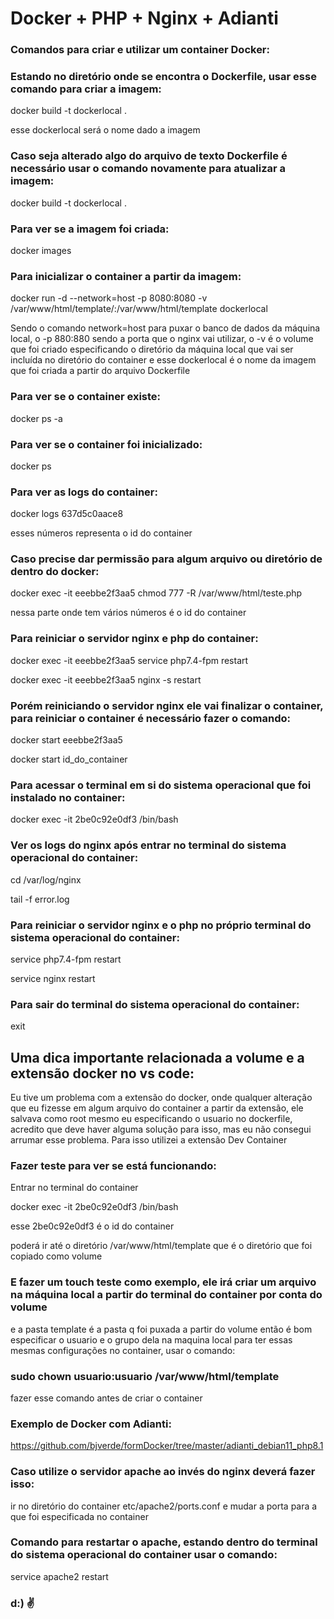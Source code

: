 # Docker + PHP + Nginx + Adianti

### Comandos para criar e utilizar um container Docker:

### Estando no diretório onde se encontra o Dockerfile, usar esse comando para criar a imagem:

docker build -t dockerlocal .

esse dockerlocal será o nome dado a imagem

### Caso seja alterado algo do arquivo de texto Dockerfile é necessário usar o comando novamente para atualizar a imagem:

docker build -t dockerlocal .

### Para ver se a imagem foi criada:

docker images

### Para inicializar o container a partir da imagem:

docker run -d --network=host -p 8080:8080 -v /var/www/html/template/:/var/www/html/template dockerlocal

Sendo o comando network=host para puxar o banco de dados da máquina local, o -p 880:880 sendo a porta que o nginx vai utilizar, o -v é o volume que foi criado especificando o diretório da máquina local que vai ser incluída no diretório do container e esse dockerlocal é o nome da imagem que foi criada a partir do arquivo Dockerfile

### Para ver se o container existe:

docker ps -a

### Para ver se o container foi inicializado:

docker ps

### Para ver as logs do container:

docker logs 637d5c0aace8

esses números representa o id do container

### Caso precise dar permissão para algum arquivo ou diretório de dentro do docker:

docker exec -it eeebbe2f3aa5 chmod 777 -R /var/www/html/teste.php

nessa parte onde tem vários números é o id do container

### Para reiniciar o servidor nginx e php do container:

docker exec -it eeebbe2f3aa5 service php7.4-fpm restart

docker exec -it eeebbe2f3aa5 nginx -s restart

### Porém reiniciando o servidor nginx ele vai finalizar o container, para reiniciar o container é necessário fazer o comando:

docker start eeebbe2f3aa5

docker start id_do_container

### Para acessar o terminal em si do sistema operacional que foi instalado no container:

docker exec -it 2be0c92e0df3 /bin/bash

### Ver os logs do nginx após entrar no terminal do sistema operacional do container:

cd /var/log/nginx

tail -f error.log

### Para reiniciar o servidor nginx e o php no próprio terminal do sistema operacional do container:

service php7.4-fpm restart

service nginx restart

### Para sair do terminal do sistema operacional do container:

exit

## Uma dica importante relacionada a volume e a extensão docker no vs code:
Eu tive um problema com a extensão do docker, onde qualquer alteração que eu fizesse em algum arquivo do container a partir da extensão, ele salvava como root mesmo eu especificando o usuario no dockerfile, acredito que deve haver alguma solução para isso, mas eu não consegui arrumar esse problema. Para isso utilizei a extensão Dev Container

### Fazer teste para ver se está funcionando:

Entrar no terminal do container

docker exec -it 2be0c92e0df3 /bin/bash

esse 2be0c92e0df3 é o id do container

poderá ir até o diretório /var/www/html/template que é o diretório que foi copiado como volume

### E fazer um touch teste como exemplo, ele irá criar um arquivo na máquina local a partir do terminal do container por conta do volume

e a pasta template é a pasta q foi puxada a partir do volume então é bom especificar o usuario e o grupo dela na maquina local para ter essas mesmas configurações no container, usar o comando: 

### sudo chown usuario:usuario /var/www/html/template

fazer esse comando antes de criar o container

### Exemplo de Docker com Adianti:

https://github.com/bjverde/formDocker/tree/master/adianti_debian11_php8.1

### Caso utilize o servidor apache ao invés do nginx deverá fazer isso:
 
ir no diretório do container etc/apache2/ports.conf e mudar a porta para a que foi especificada no container

### Comando para restartar o apache, estando dentro do terminal do sistema operacional do container usar o comando:

service apache2 restart

### d:) :v:
